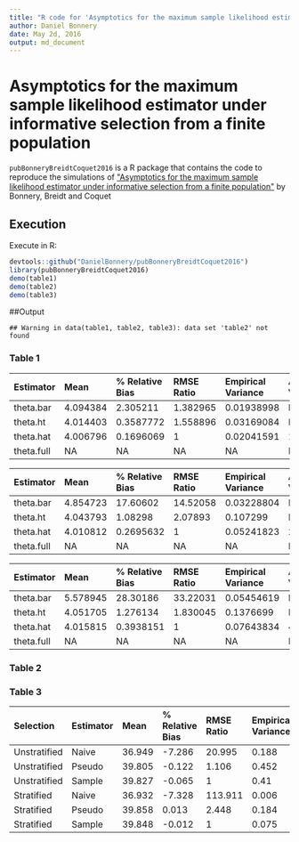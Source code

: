 ```yaml
---
title: "R code for 'Asymptotics for the maximum sample likelihood estimator under informative selection from a finite population'"
author: Daniel Bonnery
date: May 2d, 2016
output: md_document
---
```



# Asymptotics for the maximum sample likelihood estimator under informative selection from a finite population

`pubBonneryBreidtCoquet2016` is a R package that contains the code to reproduce the simulations of ["Asymptotics for the maximum sample likelihood estimator under informative selection from a finite population"](http://www.e-publications.org/ims/submission/BEJ/user/submissionFile/23537?confirm=3b2ff5b3) by Bonnery, Breidt and Coquet

## Execution
Execute in R:

```r
devtools::github("DanielBonnery/pubBonneryBreidtCoquet2016")
library(pubBonneryBreidtCoquet2016)
demo(table1)
demo(table2)
demo(table3)
```

##Output



```
## Warning in data(table1, table2, table3): data set 'table2' not found
```
                                                                                                
### Table 1


|Estimator  |Mean     |% Relative Bias |RMSE Ratio |Empirical Variance |Asymptotic Variance |
|:----------|:--------|:---------------|:----------|:------------------|:-------------------|
|theta.bar  |4.094384 |2.305211        |1.382965   |0.01938998         |NA                  |
|theta.ht   |4.014403 |0.3587772       |1.558896   |0.03169084         |NA                  |
|theta.hat  |4.006796 |0.1696069       |1          |0.02041591         |133470.7            |
|theta.full |NA       |NA              |NA         |NA                 |NA                  |



|Estimator  |Mean     |% Relative Bias |RMSE Ratio |Empirical Variance |Asymptotic Variance |
|:----------|:--------|:---------------|:----------|:------------------|:-------------------|
|theta.bar  |4.854723 |17.60602        |14.52058   |0.03228804         |NA                  |
|theta.ht   |4.043793 |1.08298         |2.07893    |0.107299           |NA                  |
|theta.hat  |4.010812 |0.2695632       |1          |0.05241823         |263102.7            |
|theta.full |NA       |NA              |NA         |NA                 |NA                  |



|Estimator  |Mean     |% Relative Bias |RMSE Ratio |Empirical Variance |Asymptotic Variance |
|:----------|:--------|:---------------|:----------|:------------------|:-------------------|
|theta.bar  |5.578945 |28.30186        |33.22031   |0.05454619         |NA                  |
|theta.ht   |4.051705 |1.276134        |1.830045   |0.1376699          |NA                  |
|theta.hat  |4.015815 |0.3938151       |1          |0.07643834         |403041.5            |
|theta.full |NA       |NA              |NA         |NA                 |NA                  |

### Table 2




### Table 3


|Selection    |Estimator |Mean   |% Relative Bias |RMSE Ratio |Empirical Variance |Average Estimated Variance |Variance Ratio |
|:------------|:---------|:------|:---------------|:----------|:------------------|:--------------------------|:--------------|
|Unstratified |Naive     |36.949 |-7.286          |20.995     |0.188              |0.186                      |0.989          |
|Unstratified |Pseudo    |39.805 |-0.122          |1.106      |0.452              |0.419                      |0.926          |
|Unstratified |Sample    |39.827 |-0.065          |1          |0.41               |0.388                      |0.945          |
|Stratified   |Naive     |36.932 |-7.328          |113.911    |0.006              |0.188                      |30.271         |
|Stratified   |Pseudo    |39.858 |0.013           |2.448      |0.184              |0.169                      |0.923          |
|Stratified   |Sample    |39.848 |-0.012          |1          |0.075              |0.066                      |0.886          |
